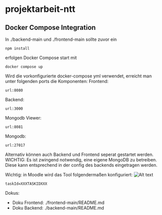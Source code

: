 # projektarbeit-ntt

## Docker Compose Integration

In ./backend-main und ./frontend-main sollte zuvor ein
```
npm install
```
erfolgen
Docker Compose start mit

```
docker compose up
```

Wird die vorkonfigurierte docker-compose yml verwendet, erreicht man unter folgenden ports die Komponenten:
Frontend:
```
url:8080
```
Backend:
```
url:3000
```
Mongodb Viewer:
```
url:8081
```
Mongodb:
```
url:27017
```
Alternativ können auch Backend und Frontend seperat gestartet werden.
WICHTIG: Es ist zwingend notwendig, eine eigene MongoDB zu betreiben.
Diese kann entsprechend in der config des backends eingetragen werden.

Wichtig:
in Moodle wird das Tool folgendermaßen konfiguriert:
![Alt text](https://github.com/Simonymous/maprojektarbeit-ntt/blob/develop/moodleConfig.PNG "Moodle Config")
```
taskId=XXXTASKIDXXX
```

Dokus:  
- Doku Frontend: ./frontend-main/README.md
- Doku Backend: ./backend-main/README.md
